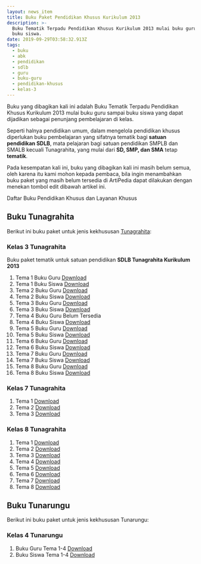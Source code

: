 ```yaml
---
layout: news_item
title: Buku Paket Pendidikan Khusus Kurikulum 2013
description: >-
  Buku Tematik Terpadu Pendidikan Khusus Kurikulum 2013 mulai buku guru sampai
  buku siswa.
date: 2019-09-29T03:58:32.913Z
tags:
  - buku
  - abk
  - pendidikan
  - sdlb
  - guru
  - buku-guru
  - pendidikan-khusus
  - kelas-3
---
```

Buku yang dibagikan kali ini adalah Buku Tematik Terpadu Pendidikan Khusus Kurikulum 2013 mulai buku guru sampai buku siswa yang dapat dijadikan sebagai penunjang pembelajaran di kelas.

Seperti halnya pendidikan umum, dalam mengelola pendidikan khusus diperlukan buku pembelajaran yang sifatnya tematik bagi **satuan pendidikan SDLB**, mata pelajaran bagi satuan pendidikan SMPLB dan SMALB kecuali Tunagrahita, yang mulai dari **SD, SMP, dan SMA** tetap **tematik**.

Pada kesempatan kali ini, buku yang dibagikan kali ini masih belum semua, oleh karena itu kami mohon kepada pembaca, bila ingin menambahkan buku paket yang masih belum tersedia di ArtiPedia dapat dilakukan dengan menekan tombol edit dibawah artikel ini.

Daftar Buku Pendidikan Khusus dan Layanan Khusus
## Buku Tunagrahita
Berikut ini buku paket untuk jenis kekhususan [Tunagrahita](/teori/tunagrahita "Apa itu Tunagrahita"):
### Kelas 3 Tunagrahita
Buku paket tematik untuk satuan pendidikan **SDLB Tunagrahita Kurikulum 2013**
1. Tema 1 Buku Guru [Download](https://docs.google.com/uc?export=download&id=1A6-WDvF82xlwOTH9mEMiMz0b5U_s6T6z)
2. Tema 1 Buku Siswa [Download](docs.google.com/uc?export=download&id=1bX01rrz2Fkurf_FKvYSRfYD0GO3YRRpj)
3. Tema 2 Buku Guru [Download](https://docs.google.com/uc?export=download&id=1m30LU_VN3tf621-qUWjg-GKbkwn7SLko)
4. Tema 2 Buku Siswa [Download](https://docs.google.com/uc?export=download&id=1BU7e7ITo-RvibfXQbTaV_EEevH5rmFgb)
5. Tema 3 Buku Guru [Download](https://docs.google.com/uc?export=download&id=1NBpfjFt3j7T1Of1DqOQ5DekNPOO9y7bL)
6. Tema 3 Buku Siswa [Download](https://docs.google.com/uc?export=download&id=1Zk_tUKPNkVUxMZ2zJMkpPhAhMM28yIpA)
7. Tema 4 Buku Guru Belum Tersedia
8. Tema 4 Buku Siswa [Download](https://docs.google.com/uc?export=download&id=1QTmSbezbwrATw7oL6OphsQHpbQcEkoyr)
9. Tema 5 Buku Guru   [Download](https://docs.google.com/uc?export=download&id=1VL-IKgSGxZX05Rt26ZgqpUpLjMxeDUT9)
10. Tema 5 Buku Siswa [Download](https://docs.google.com/uc?export=download&id=1nA888MdBl5IMbuYtiY6gLfuJF2usxfTM)
11. Tema 6 Buku Guru  [Download](https://docs.google.com/uc?export=download&id=124NfKbyMLXmhANdHF2ajqGXKAQsVY9k2)
12. Tema 6 Buku Siswa [Download](https://docs.google.com/uc?export=download&id=1XqwNoJrHtPMvetzUWR7x1VOCvpjDKtID)
13. Tema 7 Buku Guru  [Download](https://docs.google.com/uc?export=download&id=1VNDkDCfKvq3BJO992Ioqk5K6WbiNcjJe)
14. Tema 7 Buku Siswa  [Download](https://docs.google.com/uc?export=download&id=1NVoN_ZImW2b8Ob2ZAfb-zbZbDUR_2I6p)
15. Tema 8 Buku Guru   [Download](https://docs.google.com/uc?export=download&id=1YiAzFMlDEA2hbntijxr-9DiJOVheJWK8)
16. Tema 8 Buku Siswa  [Download](https://docs.google.com/uc?export=download&id=1zB0HpsqJGa2H8LGixqnjldu2uazYhVCG)


### Kelas 7 Tunagrahita
1. Tema 1 [Download](https://docs.google.com/uc?export=download&id=1fU7upTazN0i4-ZF6vlfBOB_sPILpS5gV)
2. Tema 2 [Download](https://docs.google.com/uc?export=download&id=1km9sRE6fEwD3CdMAKUwLAkTgjmmHNhB3)
3. Tema 3 [Download](https://docs.google.com/uc?export=download&id=1l5Wj2Cqvthn8MiwRGLsnEINdZYC9M9Pq)

### Kelas 8 Tunagrahita
1. Tema 1 [Download](https://docs.google.com/uc?export=download&id=0B9q6QvzAgXEoY2RwWFA5SF9NU28)
2. Tema 2 [Download](https://docs.google.com/uc?export=download&id=0B9q6QvzAgXEoVzZpWmtxQzlHZ0E)
3. Tema 3 [Download](https://docs.google.com/uc?export=download&id=0B9q6QvzAgXEodC1IOHluRUtHQlk)
4. Tema 4 [Download](https://docs.google.com/uc?export=download&id=0B9q6QvzAgXEoUG9ZcG1UbjF4OWc)
5. Tema 5 [Download](https://docs.google.com/uc?export=download&id=0B9q6QvzAgXEocmJyQ29WZjQtbEE)
6. Tema 6 [Download](https://docs.google.com/uc?export=download&id=0B9q6QvzAgXEoTml4TVlES1hIeVE)
7. Tema 7 [Download](https://docs.google.com/uc?export=download&id=0B9q6QvzAgXEoZlo1emZjRlo5REU)
8. Tema 8  [Download](https://docs.google.com/uc?export=download&id=0B9q6QvzAgXEoWEVEQjRWTEw1Tms)

## Buku Tunarungu
Berikut ini buku paket untuk jenis kekhususan Tunarungu:
### Kelas 4 Tunarungu
1. Buku Guru Tema 1-4 [Download](https://docs.google.com/uc?export=download&id=1CiKAIWUl1p3M6905NFD1xeJ_-GwOs32I)
2. Buku Siswa Tema 1-4 [Download](https://docs.google.com/uc?export=download&id=1of23oPE4tFvIY2pqAQvlCvbYr69tN6Fd)
